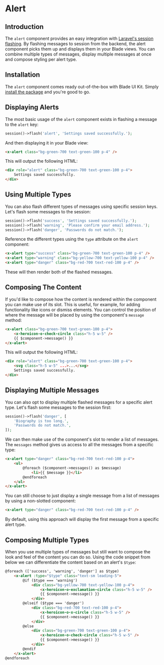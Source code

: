 # Alert

## Introduction

The `alert` component provides an easy integration with [Laravel's session flashing](https://laravel.com/docs/session#flash-data). By flashing messages to session from the backend, the alert component picks them up and displays them in your Blade views. You can combine multiple types of messages, display multiple messages at once and compose styling per alert type.

## Installation

The `alert` component comes ready out-of-the-box with Blade UI Kit. Simply [install the package](/docs/{version}/installation) and you're good to go.

## Displaying Alerts

The most basic usage of the `alert` component exists in flashing a message to the `alert` key:

```php
session()->flash('alert', 'Settings saved successfully.');
```

And then displaying it in your Blade view:

```html
<x-alert class="bg-green-700 text-green-100 p-4" />
```

This will output the following HTML:

```html
<div role="alert" class="bg-green-700 text-green-100 p-4">
    Settings saved successfully.
</div>
```

## Using Multiple Types

You can also flash different types of messages using specific session keys. Let's flash some messages to the session:

```php
session()->flash('success', 'Settings saved successfully.');
session()->flash('warning', 'Please confirm your email address.');
session()->flash('danger', 'Passwords do not match.');
```

Reference the different types using the `type` attribute on the `alert` component:

```html
<x-alert type="success" class="bg-green-700 text-green-100 p-4" />
<x-alert type="warning" class="bg-yellow-700 text-yellow-100 p-4" />
<x-alert type="danger" class="bg-red-700 text-red-100 p-4" />
```

These will then render both of the flashed messages.

## Composing The Content

If you'd like to compose how the content is rendered within the component you can make use of its slot. This is useful, for example, for adding functionality like icons or dismiss elements. You can control the position of where the message will be placed by using the component's `message` method:

```html
<x-alert class="bg-green-700 text-green-100 p-4">
    <x-heroicon-o-check-circle class="h-5 w-5" />
    {{ $component->message() }}
</x-alert>
```

This will output the following HTML:

```html
<div role="alert" class="bg-green-700 text-green-100 p-4">
    <svg class="h-5 w-5" ...>...</svg>
    Settings saved successfully.
</div>
```

## Displaying Multiple Messages

You can also opt to display multiple flashed messages for a specific alert type. Let's flash some messages to the session first:

```php
session()->flash('danger', [
    'Biography is too long.',
    'Passwords do not match.',
]);
```

We can then make use of the component's slot to render a list of messages. The `messages` method gives us access to all the messages from a specific type:

```html
<x-alert type="danger" class="bg-red-700 text-red-100 p-4">
    <ul>
        @foreach ($component->messages() as $message)
            <li>{{ $message }}</li>
        @endforeach
    </ul>
</x-alert>
```

You can still choose to just display a single message from a list of messages by using a non-slotted component:

```html
<x-alert type="danger" class="bg-red-700 text-red-100 p-4" />
```

By default, using this approach will display the first message from a specific alert type.

## Composing Multiple Types

When you use multiple types of messages but still want to compose the look and feel of the content you can do so. Using the code snippet from below we can differentiate the content based on an alert's `$type`:

```html
@foreach (['success', 'warning', 'danger'] as $type)
    <x-alert :type="$type" class="text-sm leading-5">
        @if ($type === 'warning')
            <div class="bg-yellow-700 text-yellow-100 p-4">
                <x-heroicon-o-exclamation-circle class="h-5 w-5" />
                {{ $component->message() }}
            </div>
        @elseif ($type === 'danger')
            <div class="bg-red-700 text-red-100 p-4">
                <x-heroicon-o-x-circle class="h-5 w-5" />
                {{ $component->message() }}
            </div>
        @else
            <div class="bg-green-700 text-green-100 p-4">
                <x-heroicon-o-check-circle class="h-5 w-5" />
                {{ $component->message() }}
            </div>
        @endif
    </x-alert>
@endforeach
```

